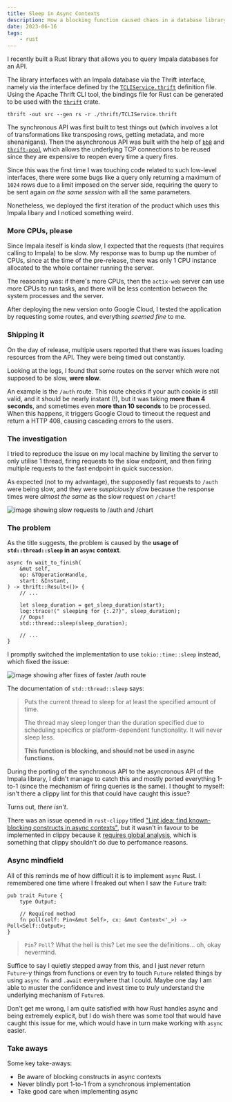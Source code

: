 ```yaml
---
title: Sleep in Async Contexts
description: How a blocking function caused chaos in a database library
date: 2023-06-16
tags:
    - rust
---
```


I recently built a Rust library that allows you to query Impala databases for an API.

The library interfaces with an Impala database via the Thrift interface, namely via the interface defined by the [`TCLIService.thrift`](https://github.com/apache/hive/blob/master/service-rpc/if/TCLIService.thrift) definition file. Using the Apache Thrift CLI tool, the bindings file for Rust can be generated to be used with the [`thrift`](https://crates.io/crates/thrift) crate.

```sh:Shell
thrift -out src --gen rs -r ./thrift/TCLIService.thrift
```

The synchronous API was first built to test things out (which involves a lot of transformations like transposing rows, getting metadata, and more shenanigans). Then the asynchronous API was built with the help of [`bb8`](https://crates.io/crates/bb8) and [`thrift-pool`](https://crates.io/crates/thrift-pool) which allows the underlying TCP connections to be reused since they are expensive to reopen every time a query fires.

Since this was the first time I was touching code related to such low-level interfaces, there were some bugs like a query only returning a maximum of `1024` rows due to a limit imposed on the server side, requiring the query to be sent again _on the same session_ with all the same parameters.

Nonetheless, we deployed the first iteration of the product which uses this Impala libary and I noticed something weird.

### More CPUs, please

Since Impala iteself is kinda slow, I expected that the requests (that requires calling to Impala) to be slow. My response was to bump up the number of CPUs, since at the time of the pre-release, there was only 1 CPU instance allocated to the whole container running the server.

The reasoning was: if there's more CPUs, then the `actix-web` server can use more CPUs to run tasks, and there will be less contention between the system processes and the server.

After deploying the new version onto Google Cloud, I tested the application by requesting some routes, and everything _seemed fine_ to me.

### Shipping it

On the day of release, multiple users reported that there was issues loading resources from the API. They were being timed out constantly.

Looking at the logs, I found that some routes on the server which were not supposed to be slow, **were slow**.

An example is the `/auth` route. This route checks if your auth cookie is still valid, and it should be nearly instant (!), but it was taking **more than 4 seconds**, and sometimes even **more than 10 seconds** to be processed. When this happens, it triggers Google Cloud to timeout the request and return a HTTP 408, causing cascading errors to the users.

### The investigation

I tried to reproduce the issue on my local machine by limiting the server to only utilise 1 thread, firing requests to the slow endpoint, and then firing multiple requests to the fast endpoint in quick succession.

As expected (not to my advantage), the supposedly fast requests to `/auth` were being slow, and they were _suspiciously slow_ because the response times were _almost the same_ as the slow request on `/chart`!

![image showing slow requests to /auth and /chart](/images/sleep-before.png)

### The problem

As the title suggests, the problem is caused by the **usage of `std::thread::sleep` in an `async` context**.

```rust:Rust {10-11}
async fn wait_to_finish(
    &mut self,
    op: &TOperationHandle,
    start: &Instant,
) -> thrift::Result<()> {
    // ...

    let sleep_duration = get_sleep_duration(start);
    log::trace!(" sleeping for {:.2?}", sleep_duration);
    // Oops!
    std::thread::sleep(sleep_duration);

    // ...
}
```

I promptly switched the implementation to use `tokio::time::sleep` instead, which fixed the issue:

![image showing after fixes of faster /auth route](/images/sleep-after.png)

The documentation of `std::thread::sleep` says:

> Puts the current thread to sleep for at least the specified amount of time.
>
> The thread may sleep longer than the duration specified due to scheduling specifics or
> platform-dependent functionality. It will never sleep less.
>
> **This function is blocking, and should not be used in async functions.**

During the porting of the synchronous API to the asyncronous API of the Impala library, I didn't manage to catch this and mostly ported everything 1-to-1 (since the mechanism of firing queries is the same). I thought to myself: isn't there a clippy lint for this that could have caught this issue?

Turns out, _there isn't_.

There was an issue opened in `rust-clippy` titled ["Lint idea: find known-blocking constructs in async contexts"](https://github.com/rust-lang/rust-clippy/issues/4377), but it wasn't in favour to be implemented in clippy because it [requires global analysis](https://github.com/rust-lang/rust-clippy/pull/9857#issuecomment-1316377961), which is something that clippy shouldn't do due to perfomance reasons.

### Async mindfield

All of this reminds me of how difficult it is to implement `async` Rust. I remembered one time where I freaked out when I saw the `Future` trait:

```rust:Rust
pub trait Future {
    type Output;

    // Required method
    fn poll(self: Pin<&mut Self>, cx: &mut Context<'_>) -> Poll<Self::Output>;
}
```

> `Pin`? `Poll`? What the hell is this? Let me see the definitions... oh, okay nevermind.

Suffice to say I quietly stepped away from this, and I just _never_ return `Future`-y things from functions or even try to touch `Future` related things by using `async fn` and `.await` everywhere that I could. Maybe one day I am able to muster the confidence and invest time to _truly_ understand the underlying mechanism of `Future`s.

Don't get me wrong, I am quite satisfied with how Rust handles async and being extremely explicit, but I do wish there was some tool that would have caught this issue for me, which would have in turn make working with `async` easier.

### Take aways

Some key take-aways:

- Be aware of blocking constructs in async contexts
- Never blindly port 1-to-1 from a synchronous implementation
- Take good care when implementing async
